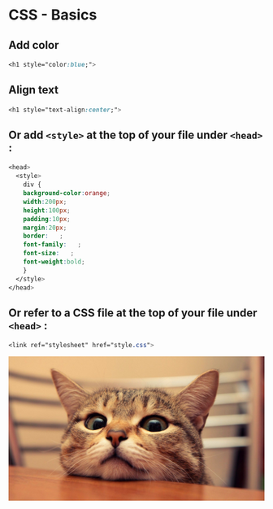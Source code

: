 # CSS - Basics

## Add color

```css
<h1 style="color:blue;">
```
## Align text

```css
<h1 style="text-align:center;">
```


## Or add `<style>` at the top of your file under `<head>` :

```css
<head>
  <style>
    div {
    background-color:orange;
    width:200px;
    height:100px;
    padding:10px;
    margin:20px;
    border:   ;
    font-family:   ;
    font-size:   ;
    font-weight:bold;
    }
  </style>
</head>
```




## Or refer to a CSS file at the top of your file under `<head>` :

```css
<link ref="stylesheet" href="style.css">
```


![cat2](images/cat2.jfif)
